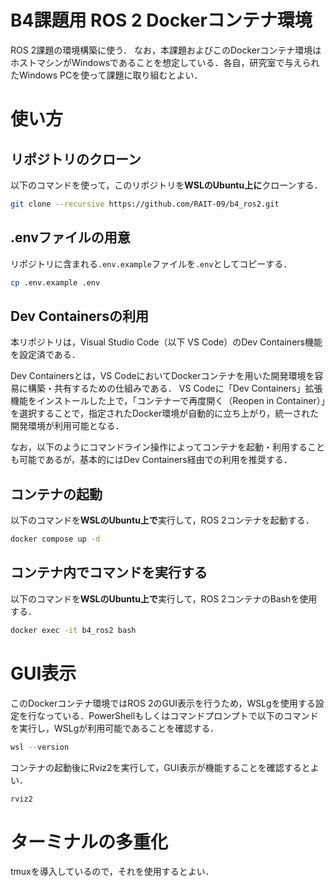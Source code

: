 # B4課題用 ROS 2 Dockerコンテナ環境
ROS 2課題の環境構築に使う．
なお，本課題およびこのDockerコンテナ環境はホストマシンがWindowsであることを想定している．各自，研究室で与えられたWindows PCを使って課題に取り組むとよい．

# 使い方
## リポジトリのクローン
以下のコマンドを使って，このリポジトリを**WSLのUbuntu上に**クローンする．
```bash
git clone --recursive https://github.com/RAIT-09/b4_ros2.git
```
## .envファイルの用意
リポジトリに含まれる`.env.example`ファイルを`.env`としてコピーする．
```bash
cp .env.example .env
```
## Dev Containersの利用
本リポジトリは，Visual Studio Code（以下 VS Code）のDev Containers機能を設定済である．

Dev Containersとは，VS CodeにおいてDockerコンテナを用いた開発環境を容易に構築・共有するための仕組みである．
VS Codeに「Dev Containers」拡張機能をインストールした上で，「コンテナーで再度開く（Reopen in Container）」を選択することで，指定されたDocker環境が自動的に立ち上がり，統一された開発環境が利用可能となる．

なお，以下のようにコマンドライン操作によってコンテナを起動・利用することも可能であるが，基本的にはDev Containers経由での利用を推奨する．
## コンテナの起動
以下のコマンドを**WSLのUbuntu上で**実行して，ROS 2コンテナを起動する．
```bash
docker compose up -d
```
## コンテナ内でコマンドを実行する
以下のコマンドを**WSLのUbuntu上で**実行して，ROS 2コンテナのBashを使用する．
```bash
docker exec -it b4_ros2 bash
```
# GUI表示
このDockerコンテナ環境ではROS 2のGUI表示を行うため，WSLgを使用する設定を行なっている．PowerShellもしくはコマンドプロンプトで以下のコマンドを実行し，WSLgが利用可能であることを確認する．
```powershell
wsl --version
```

コンテナの起動後にRviz2を実行して，GUI表示が機能することを確認するとよい．

```bash
rviz2
```

# ターミナルの多重化
tmuxを導入しているので，それを使用するとよい．
